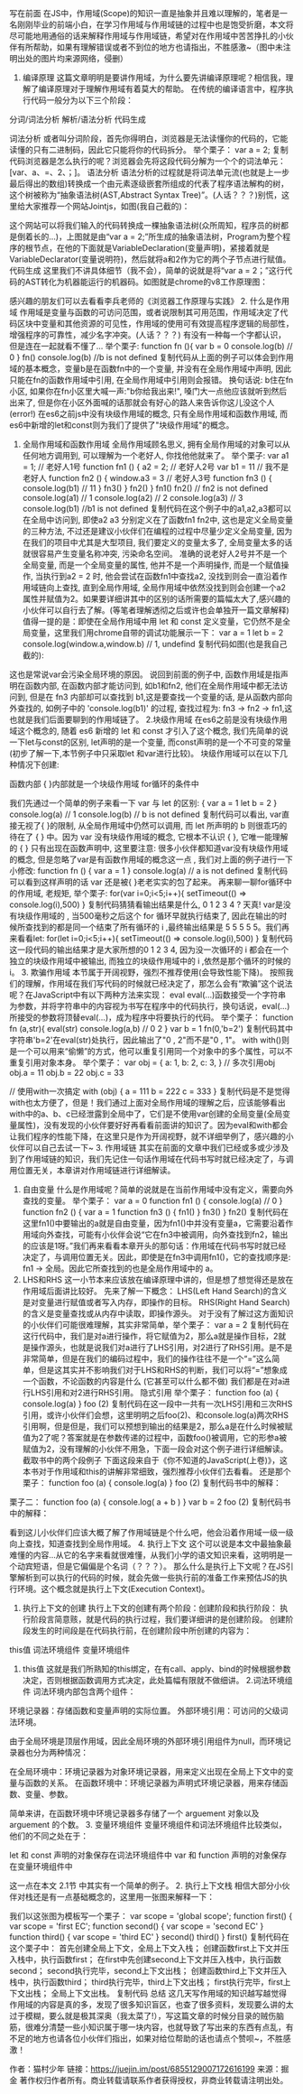 写在前面
在JS中，作用域(Scope)的知识一直是抽象并且难以理解的，笔者是一名刚刚毕业的前端小白，在学习作用域与作用域链的过程中也是饱受折磨，本文将尽可能地用通俗的话来解释作用域与作用域链，希望对在作用域中苦苦挣扎的小伙伴有所帮助，如果有理解错误或者不到位的地方也请指出，不胜感激~（图中未注明出处的图片均来源网络，侵删）
1. 编译原理
这篇文章明明是要讲作用域，为什么要先讲编译原理呢？相信我，理解了编译原理对于理解作用域有着莫大的帮助。
在传统的编译语言中，程序执行代码一般分为以下三个阶段：

分词/词法分析
解析/语法分析
代码生成

词法分析
或者叫分词阶段，首先你得明白，浏览器是无法读懂你的代码的，它能读懂的只有二进制码，因此它只能将你的代码拆分。
举个栗子：
    var a = 2;
复制代码浏览器是怎么执行的呢？浏览器会先将这段代码分解为一个个的词法单元：[var、a、=、2、；]。
语法分析
语法分析的过程就是将词法单元流(也就是上一步最后得出的数组)转换成一个由元素逐级嵌套所组成的代表了程序语法解构的树，这个树被称为“抽象语法树(AST,Abstract Syntax Tree)”。(人话？？？)别慌，这里给大家推荐一个网站Jointjs，如图(我自己截的)：

这个网站可以将我们输入的代码转换成一棵抽象语法树(众所周知，程序员的树都是倒着长的...)，上图就是由“var a = 2;”所生成的抽象语法树，Program为整个程序的根节点，在他的下面就是VariableDeclaration(变量声明)，紧接着就是VariableDeclarator(变量说明符)，然后就将a和2作为它的两个子节点进行赋值。
代码生成
这里我们不讲具体细节（我不会），简单的说就是将“var a = 2；”这行代码的AST转化为机器能运行的机器码。如图就是chrome的v8工作原理图：

感兴趣的朋友们可以去看看李兵老师的《浏览器工作原理与实践》
2. 什么是作用域
作用域是变量与函数的可访问范围，或者说限制其可用范围，作用域决定了代码区块中变量和其他资源的可见性，作用域的使用可有效提高程序逻辑的局部性，增强程序的可靠性，减少名字冲突。(人话？？？)
有没有一种每一个字都认识，但是连在一起就看不懂了...
举个栗子:
function fn (){
    var b = 0
    console.log(b) // 0
}
fn()
console.log(b) //b is not defined
复制代码从上面的例子可以体会到作用域的基本概念，变量b是在函数fn中的一个变量, 并没有在全局作用域中声明, 因此只能在fn的函数作用域中引用, 在全局作用域中引用则会报错。
换句话说: b住在fn小区, 如果你在fn小区里大喊一声:"b你给我出来!", 嗓门大一点他应该就听到然后出来了, 但是你在小区外面喊的话那就会有好心的路人来告诉你这儿没这个人 (error!)
在es6之前js中没有块级作用域的概念, 只有全局作用域和函数作用域, 而es6中新增的let和const则为我们了提供了"块级作用域"的概念。
1. 全局作用域和函数作用域
全局作用域顾名思义, 拥有全局作用域的对象可以从任何地方调用到, 可以理解为一个老好人, 你找他他就来了。
举个栗子:
    var a1 = 1; // 老好人1号
    function fn1 () {
        a2 = 2;  // 老好人2号
        var b1 = 11  // 我不是老好人 
        function fn2 () {
            window.a3 = 3 // 老好人3号
            function fn3 () {
                console.log(b1) // 11
            }
            fn3()
        }
        fn2()
    }
    fn1()
    fn2()  // fn2 is not defined
    console.log(a1) // 1
    console.log(a2) // 2
    console.log(a3) // 3
    console.log(b1) //b1 is not defined
复制代码在这个例子中的a1,a2,a3都可以在全局中访问到, 即使a2 a3 分别定义在了函数fn1 fn2中, 这也是定义全局变量的三种方法, 不过还是建议小伙伴们在编程的过程中尽量少定义全局变量, 因为在我们的项目中尤其是大型项目, 我们要定义的变量太多了, 全局变量太多的话就很容易产生变量名称冲突, 污染命名空间。
准确的说老好人2号并不是一个全局变量, 而是一个全局变量的属性, 他并不是一个声明操作, 而是一个赋值操作, 当执行到a2 = 2 时, 他会尝试在函数fn1中查找a2, 没找到则会一直沿着作用域链向上查找, 直到全局作用域, 全局作用域中依然没找到则会创建一个a2属性并赋值为2。如果要详细讲其中的区别的话所需要的篇幅太大了,感兴趣的小伙伴可以自行去了解。(等笔者理解透彻之后或许也会单独开一篇文章解释)
值得一提的是：即使在全局作用域中用 let 和 const 定义变量，它仍然不是全局变量，这里我们用chrome自带的调试功能展示一下：
    var a = 1
    let b = 2
    console.log(window.a,window.b) // 1, undefind
复制代码如图(也是我自己截的):

这也是常说var会污染全局环境的原因。
说回到前面的例子中, 函数作用域是指声明在函数内部, 在函数内部才能访问到, 如b1和fn2,
他们在全局作用域中都无法访问到, 但是在 fn3 内部却可以查找到 b1,这是要查找一个变量的话, 是从函数内部向外查找的, 如例子中的  'console.log(b1)' 的过程, 查找过程为: fn3 -> fn2 -> fn1,这也就是我们后面要聊到的作用域链了。
2.块级作用域
在es6之前是没有块级作用域这个概念的, 随着 es6 新增的 let 和 const 才引入了这个概念, 我们先简单的说一下let与const的区别, let声明的是一个变量, 而const声明的是一个不可变的常量(初步了解一下,本节例子中只采取let 和var进行比较)。
块级作用域可以在以下几种情况下创建:

函数内部
{  }内部就是一个块级作用域
for循环的条件中

我们先通过一个简单的例子来看一下 var 与 let 的区别:
{
    var a = 1
    let b = 2
}
console.log(a) // 1
console.log(b) // b is not defined
复制代码可以看出, var直接无视了{ }的限制, 从全局作用域中仍然可以调用, 而 let 所声明的 b 则很乖巧的待在了 { } 中。因为 var 没有块级作用域的概念, 它根本不认识 { }, 它唯一能理解的 { } 只有出现在函数声明中, 这里要注意: 很多小伙伴都知道var没有块级作用域的概念, 但是忽略了var是有函数作用域的概念这一点 , 我们对上面的例子进行一下小修改:
function fn () {
    var a = 1
}
console.log(a) // a is not defined
复制代码可以看到这样声明的话 var 还是被{ }老老实实的包了起来。
再来聊一聊for循环中的作用域, 老规矩, 举个栗子:
    for(var i=0;i<5;i++){
        setTimeout(() => console.log(i),500)
    }
复制代码猜猜看输出结果是什么, 0 1 2 3 4 ? 天真! var是没有块级作用域的 , 当500毫秒之后这个 for 循环早就执行结束了, 因此在输出的时候所查找到的都是同一个结束了所有循环的 i ,最终输出结果是 5 5 5 5 5。我们再来看看let:
    for(let i=0;i<5;i++){
        setTimeout(() => console.log(i),500)
    }
复制代码这一段代码的输出结果才是大家所想的0 1 2 3 4, 因为没一次循环的 i 都会在一个独立的块级作用域中被输出, 而独立的块级作用域中的 i ,依然是那个循环的时候的 i。
3. 欺骗作用域
本节属于开阔视野，强烈不推荐使用(会导致性能下降)。
按照我们的理解，作用域在我们写代码的时候就已经决定了，那怎么会有“欺骗”这个说法呢？在JavaScript中有以下两种方法来实现：
eval
eval(...)函数接受一个字符串为参数，并将字符串中的内容视为书写在程序中的代码执行，换句话说，eval(...)所接受的参数将顶替eval(...)，成为程序中将要执行的代码。
举个栗子：
    function fn (a,str){
        eval(str)
        console.log(a,b)  // 0 2
    }
    var b = 1
    fn(0,'b=2')
复制代码其中字符串'b=2'在eval(str)处执行，因此输出了"0 , 2"而不是"0 , 1"。
with
with()则是一个可以用来“偷懒”的方式，他可以重复引用同一个对象中的多个属性，可以不重复引用对象本身。
举个栗子：
var obj = {
    a: 1,
    b: 2,
    c: 3,
}
// 多次引用obj
obj.a = 11
obj.b = 22
obj.c = 33

// 使用with一次搞定
with (obj) {
    a = 111
    b = 222
    c = 333
}
复制代码是不是觉得with也太方便了，但是！我们通过上面对全局作用域的理解之后，应该能够看出with中的a、b、c已经泄露到全局中了，它们是不使用var创建的全局变量(全局变量属性)，没有发现的小伙伴要好好再看看前面讲的知识了。因为eval和with都会让我们程序的性能下降，在这里只是作为开阔视野，就不详细举例了，感兴趣的小伙伴可以自己去试一下~
3. 作用域链
其实在前面的文章中我们已经或多或少涉及到了作用域链的知识，我们先记住一句话作用域在代码书写时就已经决定了，与调用位置无关，本章讲对作用域链进行详细解读。
1. 自由变量
什么是作用域呢？简单的说就是在当前作用域中没有定义，需要向外查找的变量。
举个栗子：
var a = 0
function fn1 () {
    console.log(a)  // 0
}
function fn2 () {
    var a = 1
    function fn3 () {
        fn1() 
    }
    fn3()
}
fn2()
复制代码在这里fn1()中要输出的a就是自由变量，因为fn1()中并没有变量a，它需要沿着作用域向外查找，可能有小伙伴会说“它在fn3中被调用，向外查找到fn2，输出的应该是1呀。”我们再来看看本章开头的那句话：作用域在代码书写时就已经决定了，与调用位置无关。因此，即使是在fn3中调用fn1()，它的查找顺序是: fn1 -> 全局。因此它所查找到的也是全局作用域中的 a。
2. LHS和RHS
这一小节本来应该放在编译原理中讲的，但是想了想觉得还是放在作用域后面讲比较好。
先来了解一下概念：
LHS(Left Hand Search)的含义是对变量进行赋值或者写入内存，即操作的目标。
RHS(Right Hand Search)的含义是变量查找或从内存中读取，即操作源头。
对于没有了解过这方面知识的小伙伴们可能很难理解，其实非常简单，举个栗子：
var a = 2
复制代码在这行代码中，我们是对a进行操作，将它赋值为2，那么a就是操作目标，2就是操作源头，也就是说我们对a进行了LHS引用，对2进行了RHS引用。是不是非常简单，但是在我们的编码过程中，我们的操作往往不是一个“=”这么简单，但是这其实并不影响我们对于LHS和RHS的判断，我们可以将“=”想象成一个函数，不论函数的内容是什么 (它甚至可以什么都不做) 我们都是在对a进行LHS引用和对2进行RHS引用。
隐式引用
举个栗子：
function foo (a) {
    console.log(a)
}
foo (2)
复制代码在这一段中一共有一次LHS引用和三次RHS引用，或许小伙伴们会想，这里明明之后foo(2)、和console.log(a)两次RHS引用啊，但是但是，我们可以预想到输出的结果是2，那么a是在什么时候被赋值为2了呢？答案就是在参数传递的过程中，函数foo()被调用，它的形参a被赋值为2，没有理解的小伙伴不用急，下面一段会对这个例子进行详细解读。
截取书中的两个段例子
下面这段来自于《你不知道的JavaScript(上卷)》，这本书对于作用域和this的讲解非常细致，强烈推荐小伙伴们去看看。
还是那个栗子：
function foo (a) {
    console.log(a)
}
foo (2)
复制代码书中的解释：

栗子二：
function foo (a) {
    console.log( a + b )
}
var b = 2
foo (2)
复制代码书中的解释：


看到这儿小伙伴们应该大概了解了作用域链是个什么吧，他会沿着作用域一级一级向上查找，知道查找到全局作用域。
4. 执行上下文
这个可以说是本文中最抽象最难懂的内容...从它的名字来看就很难懂，从我们小学的语文知识来看，这明明是一个动宾短语，但是它偏偏是个名词（？？？）。
那么什么是执行上下文呢？在JS引擎解析到可以执行的代码的时候，就会先做一些执行前的准备工作来预估JS的执行环境。这个概念就是执行上下文(Execution Context)。
1. 执行上下文的创建
执行上下文的创建有两个阶段：创建阶段和执行阶段：
执行阶段言简意赅，就是代码的执行过程，我们要详细讲的是创建阶段。
创建阶段发生的时间段是在代码执行前，在创建阶段中所创建的内容为：

this值
词法环境组件
变量环境组件

1. this值
这就是我们所熟知的this绑定，在有call、apply、bind的时候根据参数决定，否则根据函数调用方式决定，此处篇幅有限就不做细讲。
2.词法环境组件
词法环境内部包含两个组件：

环境记录器：存储函数和变量声明的实际位置。
外部环境引用：可访问的父级词法环境。

由于全局环境是顶层作用域，因此全局环境的外部环境引用组件为null，而环境记录器也分为两种情况：

在全局环境中：环境记录器为对象环境记录器，用来定义出现在全局上下文中的变量与函数的关系。
在函数环境中：环境记录器为声明式环境记录器，用来存储函数、变量、参数。

简单来讲，在函数环境中环境记录器多存储了一个 arguement 对象以及 arguement 的个数。
3. 变量环境组件
变量环境组件和词法环境组件比较类似，他们的不同之处在于：

let 和 const 声明的对象保存在词法环境组件中
var 和 function 声明的对象保存在变量环境组件中

这一点在本文 2.1节 中其实有一个简单的例子。
2. 执行上下文栈
相信大部分小伙伴对栈还是有一点基础概念的，这里用一张图来解释一下：

我们以这张图为模板写一个栗子：
var scope = 'global scope';
function first() {
    var scope = 'first EC';
    function second() {
        var scope = 'second EC'
    }
    function third() {
        var scope = 'third EC'
    }
    second()
    third()
}
first()
复制代码在这个栗子中：
首先创建全局上下文，全局上下文入栈；
创建函数first上下文并压入栈中，执行函数first；
在first中先创建second上下文并压入栈中，执行函数second；
second执行完毕，second上下文出栈；
创建函数third上下文并压入栈中，执行函数third；
third执行完毕，third上下文出栈；
first执行完毕，first上下文出栈；
全局上下文出栈。
复制代码
总结
这几天写作用域的知识越写越觉得作用域的内容是真的多，发现了很多知识盲区，也查了很多资料，发现要么讲的太过于模糊，要么就是极其深奥（我太菜了!），写这篇文章的时候分目录的贼伤脑筋，很难分清楚一些小知识属于哪一块内容，也就导致了写出来的东西有点乱，有不足的地方也请各位小伙伴们指出，如果对给位帮助的话也请点个赞呗~，不胜感激！


作者：猫村少年
链接：https://juejin.im/post/6855129007172616199
来源：掘金
著作权归作者所有。商业转载请联系作者获得授权，非商业转载请注明出处。